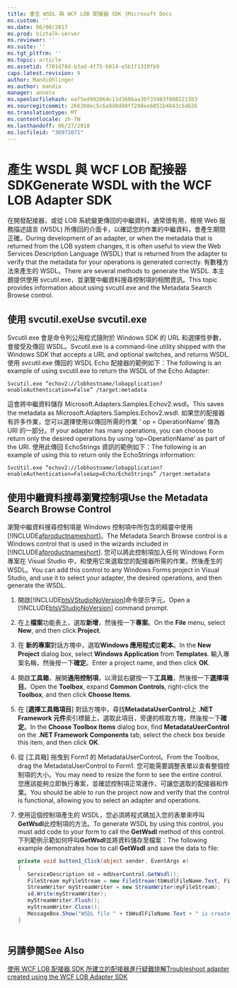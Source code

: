 ```yaml
---
title: 產生 WSDL 與 WCF LOB 配接器 SDK |Microsoft Docs
ms.custom: ''
ms.date: 06/08/2017
ms.prod: biztalk-server
ms.reviewer: ''
ms.suite: ''
ms.tgt_pltfrm: ''
ms.topic: article
ms.assetid: f701d78d-b3ad-4f75-b814-e5b1f1319fb9
caps.latest.revision: 9
author: MandiOhlinger
ms.author: mandia
manager: anneta
ms.openlocfilehash: eaf5ed992864c11d360baa30f35983f0082213b3
ms.sourcegitcommit: 266308ec5c6a9d8d80ff298ee6051b4843c5d626
ms.translationtype: MT
ms.contentlocale: zh-TW
ms.lasthandoff: 06/27/2018
ms.locfileid: "36971071"
---
```

# <a name="generate-wsdl-with-the-wcf-lob-adapter-sdk"></a><span data-ttu-id="7573b-102">產生 WSDL 與 WCF LOB 配接器 SDK</span><span class="sxs-lookup"><span data-stu-id="7573b-102">Generate WSDL with the WCF LOB Adapter SDK</span></span>
<span data-ttu-id="7573b-103">在開發配接器，或從 LOB 系統變更傳回的中繼資料，通常很有用，檢視 Web 服務描述語言 (WSDL) 所傳回的介面卡，以確認您的作業的中繼資料，會產生期間正確。</span><span class="sxs-lookup"><span data-stu-id="7573b-103">During development of an adapter, or when the metadata that is returned from the LOB system changes, it is often useful to view the Web Services Description Language (WSDL) that is returned from the adapter to verify that the metadata for your operations is generated correctly.</span></span> <span data-ttu-id="7573b-104">有數種方法來產生的 WSDL。</span><span class="sxs-lookup"><span data-stu-id="7573b-104">There are several methods to generate the WSDL.</span></span> <span data-ttu-id="7573b-105">本主題提供使用 svcutil.exe，並瀏覽中繼資料搜尋控制項的相關資訊。</span><span class="sxs-lookup"><span data-stu-id="7573b-105">This topic provides information about using svcutil.exe and the Metadata Search Browse control.</span></span>  

  
## <a name="use-svcutilexe"></a><span data-ttu-id="7573b-106">使用 svcutil.exe</span><span class="sxs-lookup"><span data-stu-id="7573b-106">Use svcutil.exe</span></span>  
 <span data-ttu-id="7573b-107">Svcutil.exe 會是命令列公用程式隨附於 Windows SDK 的 URL 和選擇性參數，會接受及傳回 WSDL。</span><span class="sxs-lookup"><span data-stu-id="7573b-107">Svcutil.exe is a command-line utility shipped with the Windows SDK that accepts a URL and optional switches, and returns WSDL.</span></span> <span data-ttu-id="7573b-108">使用 svcutil.exe 傳回的 WSDL Echo 配接器的範例如下：</span><span class="sxs-lookup"><span data-stu-id="7573b-108">The following is an example of using svcutil.exe to return the WSDL of the Echo Adapter:</span></span>  
  
 ```
 Svcutil.exe “echov2://lobhostname/lobapplication?enableAuthentication=False” /target:metadata
 ```
  
 <span data-ttu-id="7573b-109">這會將中繼資料儲存 Microsoft.Adapters.Samples.Echov2.wsdl。</span><span class="sxs-lookup"><span data-stu-id="7573b-109">This saves the metadata as Microsoft.Adapters.Samples.Echov2.wsdl.</span></span> <span data-ttu-id="7573b-110">如果您的配接器有許多作業，您可以選擇使用以傳回所需的作業 ' op = OperationName' 做為 URI 的一部分。</span><span class="sxs-lookup"><span data-stu-id="7573b-110">If your adapter has many operations, you can choose to return only the desired operations by using ‘op=OperationName’ as part of the URI.</span></span> <span data-ttu-id="7573b-111">使用此傳回 EchoStrings 資訊的範例如下：</span><span class="sxs-lookup"><span data-stu-id="7573b-111">The following is an example of using this to return only the EchoStrings information:</span></span>  
  
```  
SvcUtil.exe “echov2://lobhostname/lobapplication?enableAuthentication=False&op=Echo/EchoStrings” /target:metadata  
```  
  
## <a name="use-the-metadata-search-browse-control"></a><span data-ttu-id="7573b-112">使用中繼資料搜尋瀏覽控制項</span><span class="sxs-lookup"><span data-stu-id="7573b-112">Use the Metadata Search Browse Control</span></span>  
 <span data-ttu-id="7573b-113">瀏覽中繼資料搜尋控制項是 Windows 控制項中所包含的精靈中使用[!INCLUDE[afproductnameshort](../../includes/afproductnameshort-md.md)]。</span><span class="sxs-lookup"><span data-stu-id="7573b-113">The Metadata Search Browse control is a Windows control that is used in the wizards included in [!INCLUDE[afproductnameshort](../../includes/afproductnameshort-md.md)].</span></span> <span data-ttu-id="7573b-114">您可以將此控制項加入任何 Windows Form 專案在 Visual Studio 中，和使用它來選取您的配接器所需的作業，然後產生的 WSDL。</span><span class="sxs-lookup"><span data-stu-id="7573b-114">You can add this control to any Windows Forms project in Visual Studio, and use it to select your adapter, the desired operations, and then generate the WSDL.</span></span>  
  
1. <span data-ttu-id="7573b-115">開啟[!INCLUDE[btsVStudioNoVersion](../../includes/btsvstudionoversion-md.md)]命令提示字元。</span><span class="sxs-lookup"><span data-stu-id="7573b-115">Open a [!INCLUDE[btsVStudioNoVersion](../../includes/btsvstudionoversion-md.md)] command prompt.</span></span>  
  
2. <span data-ttu-id="7573b-116">在上**檔案**功能表上，選取**新增**，然後按一下**專案**。</span><span class="sxs-lookup"><span data-stu-id="7573b-116">On the **File** menu, select **New**, and then click **Project**.</span></span>  
  
3. <span data-ttu-id="7573b-117">在 **新的專案**對話方塊中，選取**Windows 應用程式**從**範本**。</span><span class="sxs-lookup"><span data-stu-id="7573b-117">In the **New Project** dialog box, select **Windows Application** from **Templates**.</span></span> <span data-ttu-id="7573b-118">輸入專案名稱，然後按一下**確定**。</span><span class="sxs-lookup"><span data-stu-id="7573b-118">Enter a project name, and then click **OK**.</span></span>  
  
4. <span data-ttu-id="7573b-119">開啟**工具箱**，展開**通用控制項**，以滑鼠右鍵按一下**工具箱**，然後按一下**選擇項目**。</span><span class="sxs-lookup"><span data-stu-id="7573b-119">Open the **Toolbox**, expand **Common Controls**, right-click the **Toolbox**, and then click **Choose Items**.</span></span>  
  
5. <span data-ttu-id="7573b-120">在 [**選擇工具箱項目**] 對話方塊中，尋找**MetadataUserControl**上 **.NET Framework 元件**索引標籤上，選取此項目，旁邊的核取方塊，然後按一下**確定**。</span><span class="sxs-lookup"><span data-stu-id="7573b-120">In the **Choose Toolbox Items** dialog box, find **MetadataUserControl** on the **.NET Framework Components** tab, select the check box beside this item, and then click **OK**.</span></span>  
  
6. <span data-ttu-id="7573b-121">從 [工具箱] 拖曳到 Form1 的 MetadataUserControl。</span><span class="sxs-lookup"><span data-stu-id="7573b-121">From the Toolbox, drag the MetadataUserControl to Form1.</span></span> <span data-ttu-id="7573b-122">您可能需要調整表單以查看整個控制項的大小。</span><span class="sxs-lookup"><span data-stu-id="7573b-122">You may need to resize the form to see the entire control.</span></span> <span data-ttu-id="7573b-123">您應該能夠立即執行專案，並確認控制項正常運作，可讓您選取的配接器和作業。</span><span class="sxs-lookup"><span data-stu-id="7573b-123">You should be able to run the project now and verify that the control is functional, allowing you to select an adapter and operations.</span></span>  
  
7. <span data-ttu-id="7573b-124">使用這個控制項產生的 WSDL，您必須將程式碼加入您的表單來呼叫**GetWsdl**此控制項的方法。</span><span class="sxs-lookup"><span data-stu-id="7573b-124">To generate WSDL by using this control, you must add code to your form to call the **GetWsdl** method of this control.</span></span> <span data-ttu-id="7573b-125">下列範例示範如何呼叫**GetWsdl**並將資料儲存至檔案：</span><span class="sxs-lookup"><span data-stu-id="7573b-125">The following example demonstrates how to call **GetWsdl** and save the data to file:</span></span>  
  
   ```csharp  
   private void button1_Click(object sender, EventArgs e)  
   {  
      ServiceDescription sd = mdUserControl.GetWsdl();  
      FileStream myFileStream = new FileStream(tbWsdlFileName.Text, FileMode.OpenOrCreate, FileAccess.Write);  
      StreamWriter myStreamWriter = new StreamWriter(myFileStream);  
      sd.Write(myStreamWriter);  
      myStreamWriter.Flush();  
      myStreamWriter.Close();  
      MessageBox.Show("WSDL file " + tbWsdlFileName.Text + " is created.");  
   }  
  
   ```  
  
## <a name="see-also"></a><span data-ttu-id="7573b-126">另請參閱</span><span class="sxs-lookup"><span data-stu-id="7573b-126">See Also</span></span>  
 [<span data-ttu-id="7573b-127">使用 WCF LOB 配接器 SDK 所建立的配接器進行疑難排解</span><span class="sxs-lookup"><span data-stu-id="7573b-127">Troubleshoot adapter created using the WCF LOB Adapter SDK</span></span>](../../adapters-and-accelerators/wcf-lob-adapter-sdk/troubleshoot-adapter-created-using-the-wcf-lob-adapter-sdk.md)